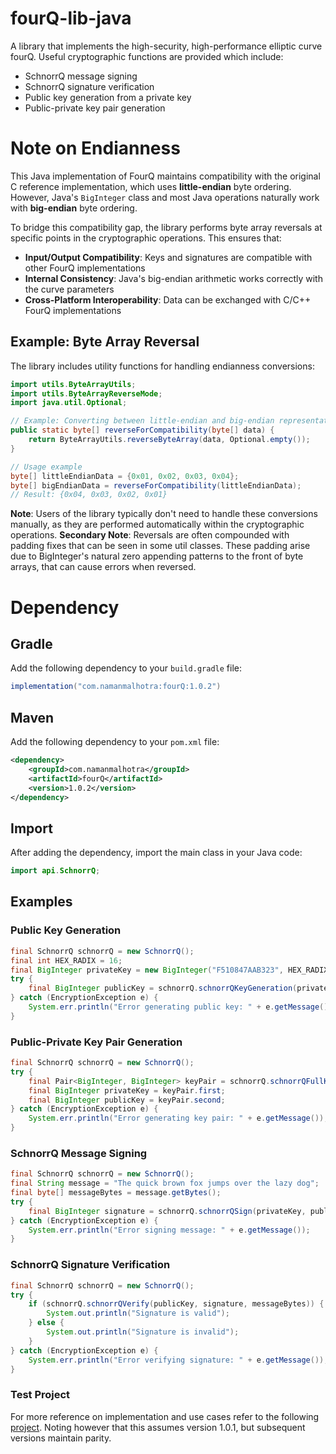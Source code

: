 # fourQ-lib-java
A library that implements the high-security, high-performance elliptic curve fourQ. Useful cryptographic functions are provided which include:
* SchnorrQ message signing
* SchnorrQ signature verification
* Public key generation from a private key
* Public-private key pair generation

# Note on Endianness

This Java implementation of FourQ maintains compatibility with the original C reference implementation, which uses **little-endian** byte ordering. However, Java's `BigInteger` class and most Java operations naturally work with **big-endian** byte ordering.

To bridge this compatibility gap, the library performs byte array reversals at specific points in the cryptographic operations. This ensures that:

- **Input/Output Compatibility**: Keys and signatures are compatible with other FourQ implementations
- **Internal Consistency**: Java's big-endian arithmetic works correctly with the curve parameters
- **Cross-Platform Interoperability**: Data can be exchanged with C/C++ FourQ implementations

## Example: Byte Array Reversal

The library includes utility functions for handling endianness conversions:

```java
import utils.ByteArrayUtils;
import utils.ByteArrayReverseMode;
import java.util.Optional;

// Example: Converting between little-endian and big-endian representations
public static byte[] reverseForCompatibility(byte[] data) {
    return ByteArrayUtils.reverseByteArray(data, Optional.empty());
}

// Usage example
byte[] littleEndianData = {0x01, 0x02, 0x03, 0x04};
byte[] bigEndianData = reverseForCompatibility(littleEndianData);
// Result: {0x04, 0x03, 0x02, 0x01}
```

**Note**: Users of the library typically don't need to handle these conversions manually, as they are performed automatically within the cryptographic operations.
**Secondary Note**: Reversals are often compounded with padding fixes that can be seen in some util classes. These padding arise due to BigInteger's natural zero appending patterns to the front of byte arrays, that can cause errors when reversed.


# Dependency

## Gradle
Add the following dependency to your `build.gradle` file:

```gradle
implementation("com.namanmalhotra:fourQ:1.0.2")
```

## Maven
Add the following dependency to your `pom.xml` file:

```xml
<dependency>
    <groupId>com.namanmalhotra</groupId>
    <artifactId>fourQ</artifactId>
    <version>1.0.2</version>
</dependency>
```

## Import
After adding the dependency, import the main class in your Java code:

```java
import api.SchnorrQ;
```


## Examples
### Public Key Generation
```java
final SchnorrQ schnorrQ = new SchnorrQ();
final int HEX_RADIX = 16;
final BigInteger privateKey = new BigInteger("F510847AAB323", HEX_RADIX);
try {
    final BigInteger publicKey = schnorrQ.schnorrQKeyGeneration(privateKey);
} catch (EncryptionException e) {
    System.err.println("Error generating public key: " + e.getMessage());
}
```

### Public-Private Key Pair Generation
```java
final SchnorrQ schnorrQ = new SchnorrQ();
try {
    final Pair<BigInteger, BigInteger> keyPair = schnorrQ.schnorrQFullKeyGeneration();
    final BigInteger privateKey = keyPair.first;
    final BigInteger publicKey = keyPair.second;
} catch (EncryptionException e) {
    System.err.println("Error generating key pair: " + e.getMessage());
}
```

### SchnorrQ Message Signing
```java
final SchnorrQ schnorrQ = new SchnorrQ();
final String message = "The quick brown fox jumps over the lazy dog";
final byte[] messageBytes = message.getBytes();
try {
    final BigInteger signature = schnorrQ.schnorrQSign(privateKey, publicKey, messageBytes);
} catch (EncryptionException e) {
    System.err.println("Error signing message: " + e.getMessage());
}
```

### SchnorrQ Signature Verification
```java
final SchnorrQ schnorrQ = new SchnorrQ();
try {
    if (schnorrQ.schnorrQVerify(publicKey, signature, messageBytes)) {
        System.out.println("Signature is valid");
    } else {
        System.out.println("Signature is invalid");
    }
} catch (EncryptionException e) {
    System.err.println("Error verifying signature: " + e.getMessage());
}
```

### Test Project
For more reference on implementation and use cases refer to the following [project](https://github.com/malhotranaman/FourQDependencyTest.git).
Noting however that this assumes version 1.0.1, but subsequent versions maintain parity.